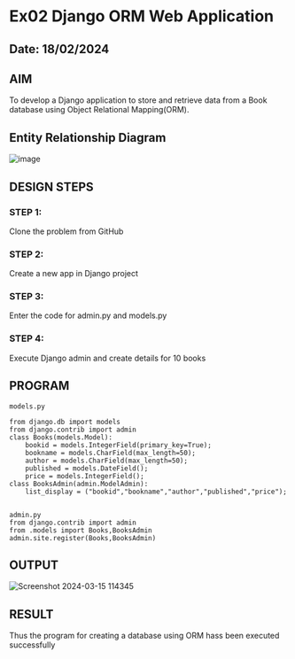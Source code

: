 # Ex02 Django ORM Web Application
## Date: 18/02/2024

## AIM
To develop a Django application to store and retrieve data from a Book database using Object Relational Mapping(ORM).

## Entity Relationship Diagram
![image](https://github.com/Narasimhan05/ORM/assets/132819871/a44fd2ae-237a-4d70-a71b-596c17bc16ee)

## DESIGN STEPS

### STEP 1:
Clone the problem from GitHub

### STEP 2:
Create a new app in Django project

### STEP 3:
Enter the code for admin.py and models.py

### STEP 4:
Execute Django admin and create details for 10 books

## PROGRAM
```
models.py

from django.db import models
from django.contrib import admin
class Books(models.Model):
    bookid = models.IntegerField(primary_key=True);
    bookname = models.CharField(max_length=50);
    author = models.CharField(max_length=50);
    published = models.DateField();
    price = models.IntegerField();
class BooksAdmin(admin.ModelAdmin):
    list_display = ("bookid","bookname","author","published","price");


admin.py
from django.contrib import admin
from .models import Books,BooksAdmin
admin.site.register(Books,BooksAdmin)

```

## OUTPUT

![Screenshot 2024-03-15 114345](https://github.com/Narasimhan05/ORM/assets/132819871/5881c5cd-f573-4542-b2f7-915447edfb33)

## RESULT
Thus the program for creating a database using ORM hass been executed successfully
